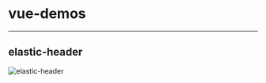 # vue-demos
---
## elastic-header
![elastic-header](http://snoopy-blog.oss-cn-shanghai.aliyuncs.com/oss-id-1496854468337)